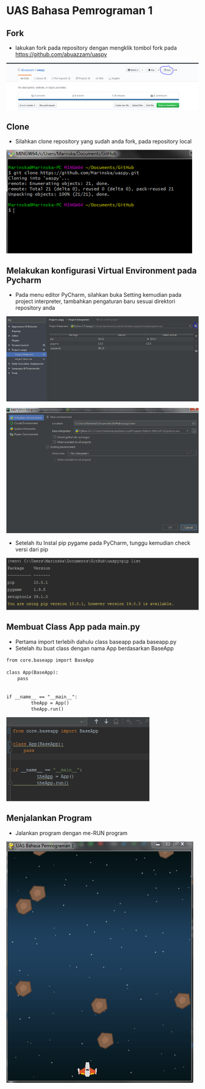 # UAS Bahasa Pemrograman 1

## Fork
* lakukan fork pada repository dengan mengklik tombol fork pada https://github.com/abuazzam/uaspy

![github](https://github.com/Marinska/uaspy/blob/master/1.PNG)

## Clone
*  Silahkan clone repository yang sudah anda fork, pada repository local

![github](https://github.com/Marinska/uaspy/blob/master/2.PNG)


## Melakukan konfigurasi Virtual Environment pada Pycharm
*  Pada menu editor PyCharm, silahkan buka Setting kemudian pada project interpreter, tambahkan pengaturan baru sesuai direktori repository anda

![github](https://github.com/Marinska/uaspy/blob/master/3.PNG)

![github](https://github.com/Marinska/uaspy/blob/master/4.PNG)

*  Setelah itu Instal pip pygame pada PyCharm, tunggu kemudian check versi dari pip

![github](https://github.com/Marinska/uaspy/blob/master/5.PNG)


## Membuat Class App pada main.py
*  Pertama import terlebih dahulu class baseapp pada baseapp.py 
*  Setelah itu buat class dengan nama App berdasarkan BaseApp
```
from core.baseapp import BaseApp

class App(BaseApp):
    pass


if __name__ == "__main__":
         theApp = App()
         theApp.run()
```

![github](https://github.com/Marinska/uaspy/blob/master/7.PNG)

## Menjalankan Program
*  Jalankan program dengan me-RUN program

![github](https://github.com/Marinska/uaspy/blob/master/6.PNG)